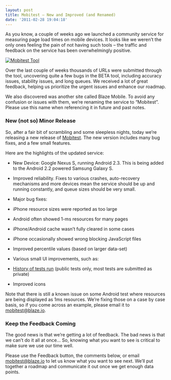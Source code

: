 ```yaml
---
layout: post
title: Mobitest – New and Improved (and Renamed)
date: '2011-02-28 19:04:18'
---
```



As you know, a couple of weeks ago we launched a community service for measuring page load times on mobile devices. It looks like we weren’t the only ones feeling the pain of not having such tools – the traffic and feedback on the service has been overwhelmingly positive.

[![Mobitest Tool](http://www.guypo.com/wp-content/uploads/2011/02/mobitestupdate.png)](http://mobitest.akamai.com/)

Over the last couple of weeks thousands of URLs were submitted through the tool, uncovering quite a few bugs in the BETA tool, including accuracy issues, stability issues, and long queues. We received a lot of great feedback, helping us prioritize the urgent issues and enhance our roadmap.

We also discovered was another site called Blaze Mobile. To avoid any confusion or issues with them, we’re renaming the service to “Mobitest”. Please use this name when referencing it in future and past notes.

### New (not so) Minor Release

So, after a fair bit of scrambling and some sleepless nights, today we’re releasing a new release of [Mobitest](http://mobitest.akamai.com/). The new version includes many bug fixes, and a few small features.

Here are the highlights of the updated service:

- New Device: Google Nexus S, running Android 2.3.
This is being added to the Android 2.2 powered Samsung Galaxy S.

- Improved reliability.
Fixes to various crashes, auto-recovery mechanisms and more devices mean the service should be up and running constantly, and queue sizes should be very small.

- Major bug fixes:
- iPhone resource sizes were reported as too large
- Android often showed 1-ms resources for many pages
- iPhone/Android cache wasn’t fully cleared in some cases
- iPhone occasionally showed wrong blocking JavaScript files

- Improved percentile values (based on larger data-set)
- Various small UI improvements, such as:
- [History of tests run](http://mobitest.akamai.com/history/) (public tests only, most tests are submitted as private)
- Improved icons


Note that there is still a known issue on some Android test where resources are being displayed as 1ms resources. We’re fixing those on a case by case basis, so if you come across an example, please email it to mobitest@blaze.io.

### Keep the Feedback Coming

The good news is that we’re getting a lot of feedback. The bad news is that we can’t do it all at once… So, knowing what you want to see is critical to make sure we use our time well.

Please use the Feedback button, the comments below, or email mobitest@blaze.io to let us know what you want to see next. We’ll put together a roadmap and communicate it out once we get enough data points.


